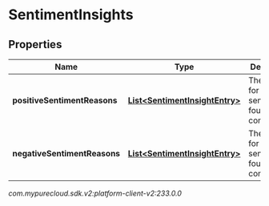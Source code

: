# SentimentInsights


## Properties

| Name | Type | Description | Notes |
| ------------ | ------------- | ------------- | ------------- |
| **positiveSentimentReasons** | [**List&lt;SentimentInsightEntry&gt;**](SentimentInsightEntry) | The reasons for positive sentiment found in the conversation |  [optional] |
| **negativeSentimentReasons** | [**List&lt;SentimentInsightEntry&gt;**](SentimentInsightEntry) | The reasons for negative sentiment found in the conversation |  [optional] |




_com.mypurecloud.sdk.v2:platform-client-v2:233.0.0_
